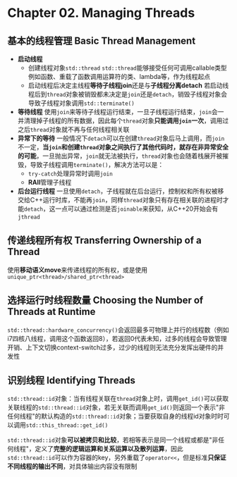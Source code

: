 # Chapter 02. Managing Threads

## 基本的线程管理 Basic Thread Management

- **启动线程**
  - 创建线程对象`std::thread`
    `std::thread`能够接受任何可调用callable类型例如函数、重载了函数调用运算符的类、lambda等，作为线程起点
  - 启动线程后决定主线程**等待子线程join**还是与**子线程分离detach**
    若启动线程后到`thread`对象被销毁都未决定是`join`还是`detach`，销毁子线程对象会导致子线程对象调用`std::terminate()`
- **等待线程**
  使用`join`来等待子线程运行结束，一旦子线程运行结束，`join`会一并清理掉子线程的所有数据，因此每个`thread`对象**只能调用`join`一次**，调用过之后`thread`对象就不再与任何线程相关联
- **异常下的等待**
  一般情况下`detach`可以在创建`thread`对象后马上调用，而`join`不一定，**当`join`和创建`thread`对象之间执行了其他代码时，就存在非异常安全的可能**，一旦抛出异常，`join`就无法被执行，`thread`对象也会随着栈展开被摧毁，导致子线程调用`terminate()`，解决方法可以是：
  - `try-catch`处理异常时调用`join`
  - **RAII**管理子线程
- **后台运行线程**
  一旦使用`detach`，子线程就在后台运行，控制权和所有权被移交给C++运行时库，不能再`join`，同样`thread`对象只有存在相关联的进程时才能`detach`，这一点可以通过检测是否`joinable`来获知，从C++20开始会有`jthread`

## 传递线程所有权 Transferring Ownership of a Thread

使用**移动语义move**来传递线程的所有权，或是使用`unique_ptr<thread>/shared_ptr<thread>`

## 选择运行时线程数量 Choosing the Number of Threads at Runtime

`std::thread::hardware_concurrency()`会返回最多可物理上并行的线程数（例如i7四核八线程，调用这个函数返回8），若返回0代表未知，过多的线程会导致管理开销、上下文切换context-switch过多，过少的线程则无法充分发挥出硬件的并发性

## 识别线程 Identifying Threads

`std::thread::id`对象：当有线程关联在`thread`对象上时，调用`get_id()`可以获取关联线程的`std::thread::id`对象，若无关联而调用`get_id()`则返回一个表示"非任何线程"的默认构造的`std::thread::id`对象；当要获取自身的线程id对象时时可以调用`std::this_thread::get_id()`

`std::thread::id`对象**可以被拷贝和比较**，若相等表示是同一个线程或都是"非任何线程"，定义了**完整的逻辑运算和关系运算以及散列运算**，因此`std::thread::id`可以作为容器的key，另外重载了`operator<<`，但是标准**只保证不同线程的输出不同**，对具体输出内容没有限制
